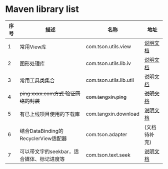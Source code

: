 # Maven library list



| 序号  | 描述                                      | 名称                    | 地址                                                         |
| ----- | ----------------------------------------- | ----------------------- | ------------------------------------------------------------ |
| 1     | 常用View库                                | com.tson.utils.view     | [说明文档](https://github.com/xintanggithub/utils/blob/master/utilsview/UTILS_VIEW.md) |
| 2     | 图形处理库                                | com.tson.utils.lib.iv   | [说明文档](https://github.com/xintanggithub/utils/blob/master/utilslibimage/UTILS_IV.md) |
| 3     | 常用工具类集合                            | com.tson.utils.lib.util | [说明文档](https://github.com/xintanggithub/utils/blob/master/utilslib/UTILS_UTILS.md) |
| ~~4~~ | ~~ping xxxx.com方式 验证网络的封装~~      | ~~com.tangxin.ping~~    | ~~[说明文档](https://github.com/xintanggithub/maven/blob/master/explan/PING_README.MD)~~ |
| 5     | 有已上线项目使用的下载库                  | com.tangxin.download    | [说明文档](https://github.com/xintanggithub/utils/blob/master/utilsdownload/UTILS_DOWNLOAD.md) |
| 6     | 结合DataBinding的RecyclerView适配器       | com.tson.adapter        | (文档待补充)                                                 |
| 7     | 可以带文字的seekbar，适合媒体、标记进度等 | com.tson.text.seek      | [说明文档](https://github.com/xintanggithub/TextSeekBar/blob/master/README.md) |



### 

### 
